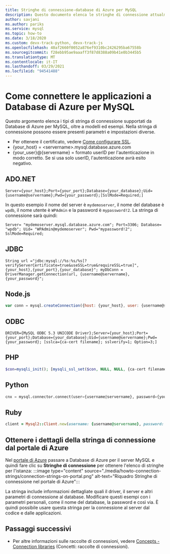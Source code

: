 ```yaml
---
title: Stringhe di connessione-database di Azure per MySQL
description: Questo documento elenca le stringhe di connessione attualmente supportate per consentire alle applicazioni di connettersi a Database di Azure per MySQL, tra cui ADO.NET (C#), JDBC, Node.js, ODBC, PHP, Python e Ruby.
author: savjani
ms.author: pariks
ms.service: mysql
ms.topic: how-to
ms.date: 3/18/2020
ms.custom: devx-track-python, devx-track-js
ms.openlocfilehash: 40af2660f0052a876ef9310bc2426295ba67558b
ms.sourcegitcommit: f28ebb95ae9aaaff3f87d8388a09b41e0b3445b5
ms.translationtype: MT
ms.contentlocale: it-IT
ms.lasthandoff: 03/29/2021
ms.locfileid: "94541488"
---
```

# <a name="how-to-connect-applications-to-azure-database-for-mysql"></a>Come connettere le applicazioni a Database di Azure per MySQL
Questo argomento elenca i tipi di stringa di connessione supportati da Database di Azure per MySQL, oltre a modelli ed esempi. Nella stringa di connessione possono essere presenti parametri e impostazioni diverse.

- Per ottenere il certificato, vedere [Come configurare SSL](./howto-configure-ssl.md).
- {your_host} = \<servername>.mysql.database.azure.com
- {your_user}@{servername} = formato userID per l'autenticazione in modo corretto.  Se si usa solo userID, l'autenticazione avrà esito negativo.

## <a name="adonet"></a>ADO.NET
```ado.net
Server={your_host};Port={your_port};Database={your_database};Uid={username@servername};Pwd={your_password};[SslMode=Required;]
```

In questo esempio il nome del server è `mydemoserver`, il nome del database è `wpdb`, il nome utente è `WPAdmin` e la password è `mypassword!2`. La stringa di connessione sarà quindi:

```ado.net
Server= "mydemoserver.mysql.database.azure.com"; Port=3306; Database= "wpdb"; Uid= "WPAdmin@mydemoserver"; Pwd="mypassword!2"; SslMode=Required;
```

## <a name="jdbc"></a>JDBC
```jdbc
String url ="jdbc:mysql://%s:%s/%s[?verifyServerCertificate=true&useSSL=true&requireSSL=true]",{your_host},{your_port},{your_database}"; myDbConn = DriverManager.getConnection(url, {username@servername}, {your_password}";
```

## <a name="nodejs"></a>Node.js
```node.js
var conn = mysql.createConnection({host: {your_host}, user: {username@servername}, password: {your_password}, database: {your_database}, Port: {your_port}[, ssl:{ca:fs.readFileSync({ca-cert filename})}}]);
```

## <a name="odbc"></a>ODBC
```odbc
DRIVER={MySQL ODBC 5.3 UNICODE Driver};Server={your_host};Port={your_port};Database={your_database};Uid={username@servername};Pwd={your_password}; [sslca={ca-cert filename}; sslverify=1; Option=3;]
```

## <a name="php"></a>PHP
```php
$con=mysqli_init(); [mysqli_ssl_set($con, NULL, NULL, {ca-cert filename}, NULL, NULL);] mysqli_real_connect($con, {your_host}, {username@servername}, {your_password}, {your_database}, {your_port});
```

## <a name="python"></a>Python
```python
cnx = mysql.connector.connect(user={username@servername}, password={your_password}, host={your_host}, port={your_port}, database={your_database}[, ssl_ca={ca-cert filename}, ssl_verify_cert=true])
```

## <a name="ruby"></a>Ruby
```ruby
client = Mysql2::Client.new(username: {username@servername}, password: {your_password}, database: {your_database}, host: {your_host}, port: {your_port}[, sslca:{ca-cert filename}, sslverify:false, sslcipher:'AES256-SHA'])
```

## <a name="get-the-connection-string-details-from-the-azure-portal"></a>Ottenere i dettagli della stringa di connessione dal portale di Azure
Nel [portale di Azure](https://portal.azure.com) passare a Database di Azure per il server MySQL e quindi fare clic su **Stringhe di connessione** per ottenere l'elenco di stringhe per l'istanza: :::image type="content" source="./media/howto-connection-strings/connection-strings-on-portal.png" alt-text="Riquadro Stringhe di connessione nel portale di Azure":::

La stringa include informazioni dettagliate quali il driver, il server e altri parametri di connessione al database. Modificare questi esempi con i parametri personali, come il nome del database, la password e così via. È quindi possibile usare questa stringa per la connessione al server dal codice e dalle applicazioni.

## <a name="next-steps"></a>Passaggi successivi
- Per altre informazioni sulle raccolte di connessioni, vedere [Concepts - Connection libraries](./concepts-connection-libraries.md) (Concetti: raccolte di connessioni).
